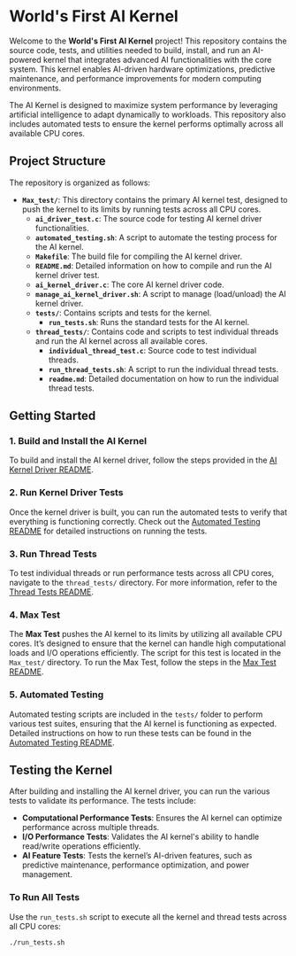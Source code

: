 # World's First AI Kernel

Welcome to the **World's First AI Kernel** project! This repository contains the source code, tests, and utilities needed to build, install, and run an AI-powered kernel that integrates advanced AI functionalities with the core system. This kernel enables AI-driven hardware optimizations, predictive maintenance, and performance improvements for modern computing environments.

The AI Kernel is designed to maximize system performance by leveraging artificial intelligence to adapt dynamically to workloads. This repository also includes automated tests to ensure the kernel performs optimally across all available CPU cores.

## Project Structure

The repository is organized as follows:

- **`Max_test/`**: This directory contains the primary AI kernel test, designed to push the kernel to its limits by running tests across all CPU cores.
  - **`ai_driver_test.c`**: The source code for testing AI kernel driver functionalities.
  - **`automated_testing.sh`**: A script to automate the testing process for the AI kernel.
  - **`Makefile`**: The build file for compiling the AI kernel driver.
  - **`README.md`**: Detailed information on how to compile and run the AI kernel driver test.
  - **`ai_kernel_driver.c`**: The core AI kernel driver code.
  - **`manage_ai_kernel_driver.sh`**: A script to manage (load/unload) the AI kernel driver.
  - **`tests/`**: Contains scripts and tests for the kernel.
    - **`run_tests.sh`**: Runs the standard tests for the AI kernel.
  - **`thread_tests/`**: Contains code and scripts to test individual threads and run the AI kernel across all available cores.
    - **`individual_thread_test.c`**: Source code to test individual threads.
    - **`run_thread_tests.sh`**: A script to run the individual thread tests.
    - **`readme.md`**: Detailed documentation on how to run the individual thread tests.

## Getting Started

### 1. Build and Install the AI Kernel

To build and install the AI kernel driver, follow the steps provided in the [AI Kernel Driver README](Max_test/README.md).

### 2. Run Kernel Driver Tests

Once the kernel driver is built, you can run the automated tests to verify that everything is functioning correctly. Check out the [Automated Testing README](Max_test/tests/README.md) for detailed instructions on running the tests.

### 3. Run Thread Tests

To test individual threads or run performance tests across all CPU cores, navigate to the `thread_tests/` directory. For more information, refer to the [Thread Tests README](Max_test/thread_tests/readme.md).

### 4. Max Test

The **Max Test** pushes the AI kernel to its limits by utilizing all available CPU cores. It’s designed to ensure that the kernel can handle high computational loads and I/O operations efficiently. The script for this test is located in the `Max_test/` directory. To run the Max Test, follow the steps in the [Max Test README](Max_test/README.md).

### 5. Automated Testing

Automated testing scripts are included in the `tests/` folder to perform various test suites, ensuring that the AI kernel is functioning as expected. Detailed instructions on how to run these tests can be found in the [Automated Testing README](Max_test/tests/README.md).

## Testing the Kernel

After building and installing the AI kernel driver, you can run the various tests to validate its performance. The tests include:

- **Computational Performance Tests**: Ensures the AI kernel can optimize performance across multiple threads.
- **I/O Performance Tests**: Validates the AI kernel's ability to handle read/write operations efficiently.
- **AI Feature Tests**: Tests the kernel’s AI-driven features, such as predictive maintenance, performance optimization, and power management.

### To Run All Tests

Use the `run_tests.sh` script to execute all the kernel and thread tests across all CPU cores:

```bash
./run_tests.sh
